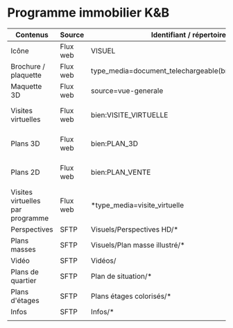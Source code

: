 # Programme immobilier K&B

| Contenus                         | Source    |  Identifiant / répertoire                              |  OneDrive                                                                           |
|----------------------------------|-----------|--------------------------------------------------------|-------------------------------------------------------------------------------------|
| Icône                            | Flux web  | VISUEL                                                 | _preview.jpg                                                                        |
| Brochure / plaquette             | Flux web  | type_media=document_telechargeable(brochure\|plaquette) | 1 - Présentation/1 - Brochure.slideshow/                                            |
|   Maquette 3D                    | Flux web  | source=vue-generale                                    | 2 - Maquette 3D/Vue générale.sequence/                                              |
| Visites virtuelles               |  Flux web | bien:VISITE_VIRTUELLE                                  | 0 - Recherche.productsearch/{shortref}.productsheet/Visite virtuelle {nombrepiece}/ |
| Plans 3D                         | Flux web  | bien:PLAN_3D                                           | 0 - Recherche.productsearch/{shortref}.productsheet/Plan 3D.slideshow/              |
| Plans 2D                         |  Flux web | bien:PLAN_VENTE                                        | 0 - Recherche.productsearch/{shortref}.productsheet/Plan 2D.slideshow/              |
| Visites virtuelles par programme | Flux web  | *type_media=visite_virtuelle                           | 4 - Visites virtuelles/{titre}/                                                     |
| Perspectives                     | SFTP      | Visuels/Perspectives HD/*                              | 1 - Présentation/2 - Perspectives/                                                  |
| Plans masses                     | SFTP      | Visuels/Plan masse illustré/*                          | 1 - Présentation/4 - Plan Masse.slideshow/                                          |
| Vidéo                            | SFTP      | Vidéos/                                                | 5 - Film.mp4                                                                        |
| Plans de quartier                | SFTP      | Plan de situation/*                                    | 1 - Présentation/3 - Plan de situation.slideshow/                                   |
| Plans d'étages                   | SFTP      | Plans étages colorisés/*                               | 3 - Plans d'étages.slideshow/                                                       |
| Infos                            | SFTP      | Infos/*                                                | 5 - Infos/                                                                          |
|                                  |           |                                                        |                 

